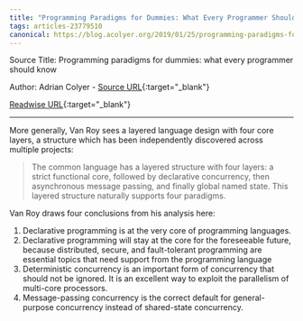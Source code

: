 ```yaml
---
title: "Programming Paradigms for Dummies: What Every Programmer Should Know (465106663)"
tags: articles-23779510
canonical: https://blog.acolyer.org/2019/01/25/programming-paradigms-for-dummies-what-every-programmer-should-know/
---
```


Source Title: Programming paradigms for dummies: what every programmer should know

Author: Adrian Colyer - [Source URL](https://blog.acolyer.org/2019/01/25/programming-paradigms-for-dummies-what-every-programmer-should-know/){:target="_blank"}

[Readwise URL](https://readwise.io/open/465106663){:target="_blank"}

---

More generally, Van Roy sees a layered language design with four core layers, a structure which has been independently discovered across multiple projects:

> The common language has a layered structure with four layers: a strict functional core, followed by declarative concurrency, then asynchronous message passing, and finally global named state. This layered structure naturally supports four paradigms.

Van Roy draws four conclusions from his analysis here:

1.  Declarative programming is at the very core of programming languages.
2.  Declarative programming will stay at the core for the foreseeable future, because distributed, secure, and fault-tolerant programming are essential topics that need support from the programming language
3.  Deterministic concurrency is an important form of concurrency that should not be ignored. It is an excellent way to exploit the parallelism of multi-core processors.
4.  Message-passing concurrency is the correct default for general-purpose concurrency instead of shared-state concurrency.
